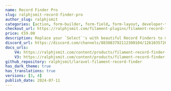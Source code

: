 ```yaml
---
name: Record Finder Pro
slug: ralphjsmit-record-finder-pro
author_slug: ralphjsmit
categories: [action, form-builder, form-field, form-layout, developer-tool, kit, panel-builder]
checkout_url: https://ralphjsmit.com/filament-plugins/filament-record-finder-pro/configure?referer=filament
price: €59.00
description: Replace your `Select`'s with beautiful Record Finders to make searching easier. Works everywhere out-of-the-box & integrates with resources.  
discord_url: https://discord.com/channels/883083792112300104/1261035720429277317
docs_urls:
    V4: https://ralphjsmit.com/content/products/filament-record-finder-pro/v4.md
    V3: https://ralphjsmit.com/content/products/filament-record-finder-pro/v3.md
github_repository: ralphjsmit/laravel-filament-record-finder
has_dark_theme: true
has_translations: true
versions: [3, 4]
publish_date: 2024-07-11
---
```

